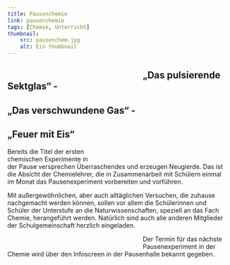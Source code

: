 ```yaml
---
title: Pausenchemie
link: pausenchemie
tags: [Chemie, Unterricht]
thumbnail: 
    src: pausenchem.jpg
    alt: Ein thumbnail
---
```

<figure style="float: left; margin-right: 15px; width: 50%; margin-bottom: 15px">
  <v-image name="chemie-head" alt="Logo Pausenexperimente" />
 </figure>
<h2>„Das pulsierende Sektglas“  - </h2><h2>„Das verschwundene Gas“  - </h2><h2> „Feuer mit Eis“</h2>


<figure style="float: right; margin-left: 15px; width: 50%; margin-bottom: 15px">
  <v-image name="pausenexp_2" alt="Pausen Experimente" />
</figure>
<p>
  Bereits die Titel der ersten chemischen Experimente in der Pause
  versprechen Überraschendes und erzeugen Neugierde.  Das ist die
  Absicht der Chemielehrer, die in Zusammenarbeit mit Schülern einmal
  im Monat das Pausenexperiment vorbereiten und vorführen.
</p>

<p> 
  Mit außergewöhnlichen, aber auch alltäglichen Versuchen, die zuhause
  nachgemacht werden können, sollen vor allem die Schülerinnen und
  Schüler der Unterstufe an die Naturwissenschaften, speziell an das
  Fach Chemie, herangeführt werden.  Natürlich sind auch alle anderen
  Mitglieder der Schulgemeinschaft herzlich eingeladen.
</p>
<figure style="float: left; margin-right: 15px; width: 50%; margin-bottom: 15px">
  <v-image name="pausenexp_1" alt="Pausen Experimente" />
</figure>
<p>Der Termin für das nächste Pausenexperiment in der Chemie wird über den Infoscreen in der Pausenhalle bekannt gegeben.</p>